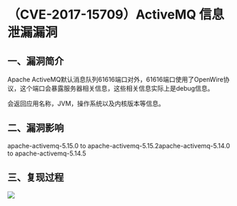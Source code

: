 （CVE-2017-15709）ActiveMQ 信息泄漏漏洞
=======================================

一、漏洞简介
------------

Apache
ActiveMQ默认消息队列61616端口对外，61616端口使用了OpenWire协议，这个端口会暴露服务器相关信息，这些相关信息实际上是debug信息。

会返回应用名称，JVM，操作系统以及内核版本等信息。

二、漏洞影响
------------

apache-activemq-5.15.0 to apache-activemq-5.15.2apache-activemq-5.14.0 to apache-activemq-5.14.5

三、复现过程
------------

![](/Users/aresx/Documents/VulWiki/.resource/(CVE-2017-15709)ActiveMQ信息泄漏漏洞/media/rId24.png)
